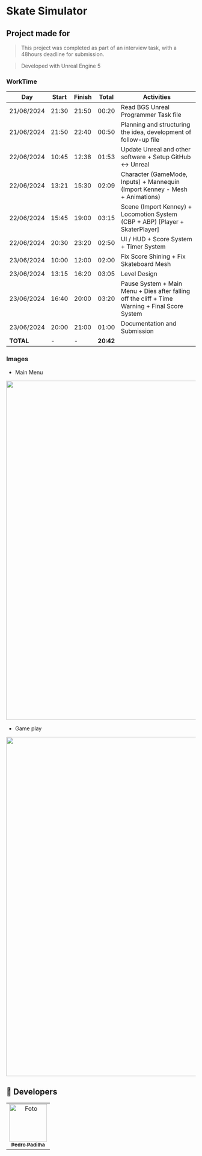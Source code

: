 # Skate Simulator
 
## Project made for
> This project was completed as part of an interview task, with a 48hours deadline for submission.

> Developed with Unreal Engine 5

### WorkTime

| Day         | Start | Finish | Total | Activities                                           |
|-------------|-------|--------|-------|------------------------------------------------------|
| 21/06/2024  | 21:30 | 21:50  | 00:20 | Read BGS Unreal Programmer Task file                 |
| 21/06/2024  | 21:50 | 22:40  | 00:50 | Planning and structuring the idea, development of follow-up file |
| 22/06/2024  | 10:45 | 12:38  | 01:53 | Update Unreal and other software + Setup GitHub <-> Unreal       |
| 22/06/2024  | 13:21 | 15:30  | 02:09 | Character (GameMode, Inputs) + Mannequin (Import Kenney - Mesh + Animations) |
| 22/06/2024  | 15:45 | 19:00  | 03:15 | Scene (Import Kenney) + Locomotion System (CBP + ABP) [Player + SkaterPlayer] |
| 22/06/2024  | 20:30 | 23:20  | 02:50 | UI / HUD + Score System + Timer System               |
| 23/06/2024  | 10:00 | 12:00  | 02:00 | Fix Score Shining + Fix Skateboard Mesh              |
| 23/06/2024  | 13:15 | 16:20  | 03:05 | Level Design                                         |
| 23/06/2024  | 16:40 | 20:00  | 03:20 | Pause System + Main Menu + Dies after falling off the cliff + Time Warning + Final Score System |
| 23/06/2024  | 20:00 | 21:00  | 01:00 | Documentation and Submission                         |
| **TOTAL**   |   -   |    -   | **20:42** |                                                  |



### Images

- Main Menu
<div align="center">
<img src="https://a.imagem.app/3xezMm.png" width="900px">
</div>

- Game play
<div align="center">
<img src="https://a.imagem.app/3xe7GX.png" width="900px">
</div>

## 🤝 Developers

<table>
  <tr>
    <td align="center">
      <a href="https://github.com/pedrofonsecapadilha">
        <img src="https://avatars.githubusercontent.com/u/113715845?v=4" width="100px;" alt="Foto"/><br>
        <sub>
          <b>Pedro Padilha</b>
        </sub>
      </a>
    </td>
  </tr>
</table>
